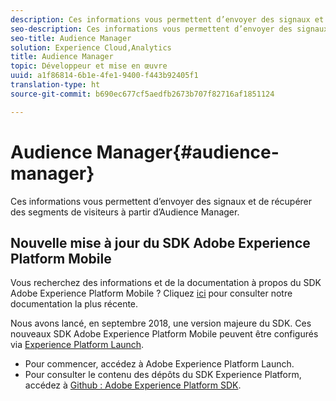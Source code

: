 ```yaml
---
description: Ces informations vous permettent d’envoyer des signaux et de récupérer des segments de visiteurs à partir d’Audience Manager.
seo-description: Ces informations vous permettent d’envoyer des signaux et de récupérer des segments de visiteurs à partir d’Audience Manager.
seo-title: Audience Manager
solution: Experience Cloud,Analytics
title: Audience Manager
topic: Développeur et mise en œuvre
uuid: a1f86814-6b1e-4fe1-9400-f443b92405f1
translation-type: ht
source-git-commit: b690ec677cf5aedfb2673b707f82716af1851124

---
```



# Audience Manager{#audience-manager}

Ces informations vous permettent d’envoyer des signaux et de récupérer des segments de visiteurs à partir d’Audience Manager.

## Nouvelle mise à jour du SDK Adobe Experience Platform Mobile

Vous recherchez des informations et de la documentation à propos du SDK Adobe Experience Platform Mobile ? Cliquez [ici](https://aep-sdks.gitbook.io/docs/) pour consulter notre documentation la plus récente.

Nous avons lancé, en septembre 2018, une version majeure du SDK. Ces nouveaux SDK Adobe Experience Platform Mobile peuvent être configurés via [Experience Platform Launch](https://www.adobe.com/fr/experience-platform/launch.html).

* Pour commencer, accédez à Adobe Experience Platform Launch.
* Pour consulter le contenu des dépôts du SDK Experience Platform, accédez à [Github : Adobe Experience Platform SDK](https://github.com/Adobe-Marketing-Cloud/acp-sdks).

